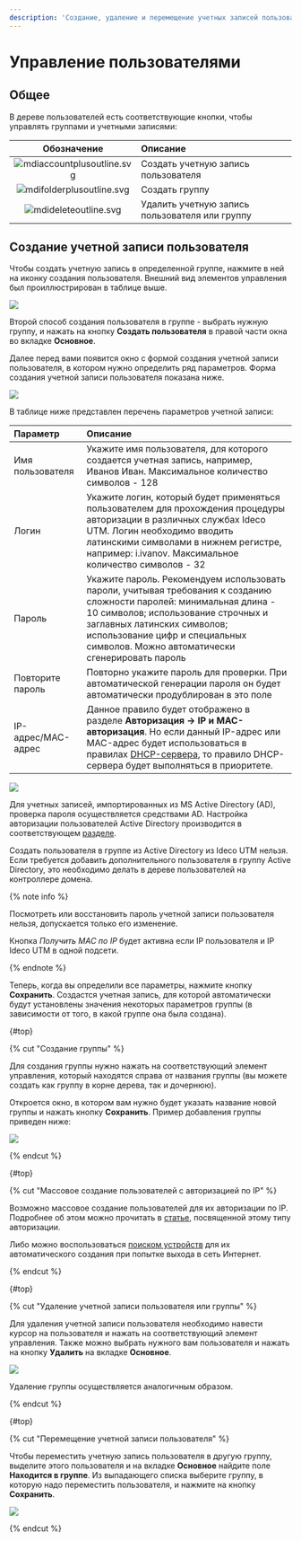 ```yaml
---
description: 'Создание, удаление и перемещение учетных записей пользователей.'
---
```


# Управление пользователями

## Общее

В дереве пользователей есть соответствующие кнопки, чтобы управлять группами и учетными записями:

| Обозначение | Описание |
| :---: | :--- |
| ![mdiaccountplusoutline.svg](../../../_images/mdiaccountplusoutline.svg) | Создать учетную запись пользователя |
| ![mdifolderplusoutline.svg](../../../_images/mdifolderplusoutline.svg) | Создать группу |
| ![mdideleteoutline.svg](../../../_images/mdideleteoutline.svg) | Удалить учетную запись пользователя или группу |

## Создание учетной записи пользователя

Чтобы создать учетную запись в определенной группе, нажмите в ней на иконку создания пользователя. Внешний вид элементов управления был проиллюстрирован в таблице выше.

![](../../../_images/add-user.gif)

Второй способ создания пользователя в группе - выбрать нужную группу, и нажать на кнопку **Создать пользователя** в правой части окна во вкладке **Основное**.

Далее перед вами появится окно с формой создания учетной записи пользователя, в котором нужно определить ряд параметров. Форма создания учетной записи пользователя показана ниже.

![](../../../_images/userrr1.png)

В таблице ниже представлен перечень параметров учетной записи:

| Параметр | Описание |
| :--- | :--- |
| Имя пользователя | Укажите имя пользователя, для которого создается учетная запись, например, Иванов Иван. Максимальное количество символов - 128 |
| Логин | Укажите логин, который будет применяться пользователем для прохождения процедуры авторизации в различных службах Ideco UTM. Логин необходимо вводить латинскими символами в нижнем регистре, например: i.ivanov. Максимальное количество символов - 32 |
| Пароль | Укажите пароль. Рекомендуем использовать пароли, учитывая требования к созданию сложности паролей: минимальная длина - 10 символов; использование строчных и заглавных латинских символов; использование цифр и специальных символов. Можно автоматически сгенерировать пароль |
| Повторите пароль | Повторно укажите пароль для проверки. При автоматической генерации пароля он будет автоматически продублирован в это поле |
| IP-адрес/MAC-адрес | Данное правило будет отображено в разделе **Авторизация -> IP и MAC-авторизация**. Но если данный IP-адрес или MAC-адрес будет использоваться в правилах [DHCP-сервера](../services/dhcp.md), то правило DHCP-сервера будет выполняться в приоритете. |

![](../../../_images/add-user-2-way.gif)

Для учетных записей, импортированных из MS Active Directory (AD), проверка пароля осуществляется средствами AD. Настройка авторизации пользователей Active Directory производится в соответствующем [разделе](active-directory/active-directory-user-authorization.md).

Создать пользователя в группе из Active Directory из Ideco UTM нельзя. Если требуется добавить дополнительного пользователя в группу Active Directory, это необходимо делать в дереве пользователей на контроллере домена.

{% note info %}

Посмотреть или восстановить пароль учетной записи пользователя нельзя, допускается только его изменение.

Кнопка *Получить MAC по IP* будет активна если IP пользователя и IP Ideco UTM в одной подсети.

{% endnote %}

Теперь, когда вы определили все параметры, нажмите кнопку **Сохранить**. Создастся учетная запись, для которой автоматически будут установлены значения некоторых параметров группы (в зависимости от того, в какой группе она была создана).

{#top}

{% cut "Создание группы" %}

Для создания группы нужно нажать на соответствующий элемент управления, который находятся справа от названия группы (вы можете создать как группу в корне дерева, так и дочернюю).

Откроется окно, в котором вам нужно будет указать название новой группы и нажать кнопку **Сохранить**. Пример добавления группы приведен ниже:

![](../../../_images/add-group.gif)

{% endcut %}

{#top}

{% cut "Массовое создание пользователей с авторизацией по IP" %}

Возможно массовое создание пользователей для их авторизации по IP. Подробнее об этом можно прочитать в [статье](settings/users/authorization/IP-and-MAC-authorization/../../../../authorization/IP-and-MAC-authorization/ip.md), посвященной этому типу авторизации.

Либо можно воспользоваться [поиском устройств](device-discovery.md) для их автоматического создания при попытке выхода в сеть Интернет.

{% endcut %}

{#top}

{% cut "Удаление учетной записи пользователя или группы" %}

Для удаления учетной записи пользователя необходимо навести курсор на пользователя и нажать на соответствующий элемент управления. Также можно выбрать нужного вам пользователя и нажать на кнопку **Удалить** на вкладке **Основное**.

![](../../../_images/del-user.gif)

Удаление группы осуществляется аналогичным образом.

{% endcut %}

{#top}

{% cut "Перемещение учетной записи пользователя" %}

Чтобы переместить учетную запись пользователя в другую группу, выделите этого пользователя и на вкладке **Основное** найдите поле **Находится в группе**. Из выпадающего списка выберите группу, в которую надо переместить пользователя, и нажмите на кнопку **Сохранить**.

![](../../../_images/change-group.gif)

{% endcut %}

